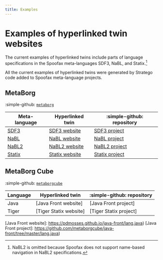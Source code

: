 ```yaml
---
title: Examples
---
```


# Examples of hyperlinked twin websites

The current examples of hyperlinked twins include parts of language specifications in
the Spoofax meta-languages SDF3, NaBL, and Statix.[^nabl2]

All the current examples of hyperlinked twins were generated by Stratego code
added to Spoofax meta-language projects.

[^nabl2]: NaBL2 is omitted because Spoofax does not support name-based navigation in NaBL2 specifications.

## MetaBorg

:simple-github: [`metaborg`][metaborg]

Meta-language | Hyperlinked twin | :simple-github: repository
--------------|------------------|---------------------------
[SDF3]        | [SDF3 website]   | [SDF3 project]
[NaBL]        | [NaBL website]   | [NaBL project]
[NaBL2]       | [NaBL2 website]  | [NaBL2 project]
[Statix]      | [Statix website] | [Statix project]

## MetaBorg Cube

:simple-github: [`metaborgcube`][metaborgcube]

Language | Hyperlinked twin       | :simple-github: repository
---------|------------------------|---------------------------
Java     | [Java Front website]   | [Java Front project]
Tiger    | [Tiger Statix website] | [Tiger Statix project]

[metaborg]: https://github.com/metaborg

[SDF3]: https://spoofax.dev/references/sdf3/
[SDF3 website]: https://pdmosses.github.io/sdf/org.metaborg.meta.lang.template
[SDF3 project]: https://github.com/metaborg/sdf/tree/master/org.metaborg.meta.lang.template

[NaBL]: https://www.metaborg.org/en/latest/source/langdev/meta/lang/nabl2/nabl.html
[NaBL website]: https://pdmosses.github.io/nabl/org.metaborg.meta.lang.nabl
[NaBL project]: https://github.com/metaborg/nabl/tree/master/org.metaborg.meta.lang.nabl

[NaBL2]: https://www.metaborg.org/en/latest/source/langdev/meta/lang/nabl2/index.html
[NaBL2 website]: https://pdmosses.github.io/nabl/org.metaborg.meta.nabl2.lang
[NaBL2 project]: https://github.com/metaborg/nabl/tree/master/org.metaborg.meta.nabl2.lang

[Statix]: https://spoofax.dev/references/statix/
[Statix website]: https://pdmosses.github.io/nabl/statix.lang
[Statix project]: https://github.com/metaborg/nabl/tree/master/statix.lang

[metaborgcube]: https://github.com/metaborgcube

[Java Front website]: https://pdmosses.github.io/java-front/lang.java)
[Java Front project]: https://github.com/metaborgcube/java-front/tree/master/lang.java)
